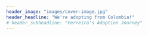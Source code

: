 ```yaml
---
header_image: "images/cover-image.jpg"
header_headline: "We're adopting from Colombia!"
# header_subheadline: "Ferreira's Adoption Journey"
---
```


